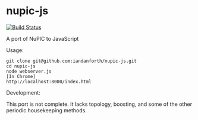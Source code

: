 nupic-js
========
[![Build Status](https://travis-ci.org/iandanforth/nupic-js.png?branch=master)](https://travis-ci.org/iandanforth/nupic-js)

A port of NuPIC to JavaScript

Usage:

	git clone git@github.com:iandanforth/nupic-js.git
	cd nupic-js
	node webserver.js
	[In Chrome]
	http://localhost:8000/index.html

Development:

This port is not complete. It lacks topology, boosting, and some of the other periodic housekeeping methods.
